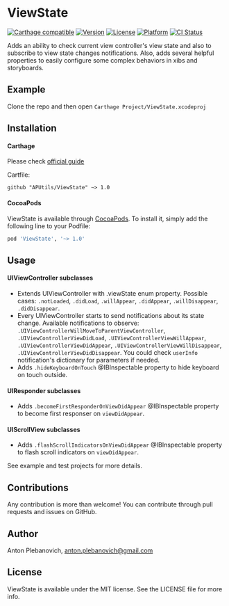 # ViewState

[![Carthage compatible](https://img.shields.io/badge/Carthage-compatible-4BC51D.svg?style=flat)](https://github.com/Carthage/Carthage)
[![Version](https://img.shields.io/cocoapods/v/ViewState.svg?style=flat)](http://cocoapods.org/pods/ViewState)
[![License](https://img.shields.io/cocoapods/l/ViewState.svg?style=flat)](http://cocoapods.org/pods/ViewState)
[![Platform](https://img.shields.io/cocoapods/p/ViewState.svg?style=flat)](http://cocoapods.org/pods/ViewState)
[![CI Status](http://img.shields.io/travis/APUtils/ViewState.svg?style=flat)](https://travis-ci.org/APUtils/ViewState)

Adds an ability to check current view controller's view state and also to subscribe to view state changes notifications. Also, adds several helpful properties to easily configure some complex behaviors in xibs and storyboards.

## Example

Clone the repo and then open `Carthage Project/ViewState.xcodeproj`

## Installation

#### Carthage

Please check [official guide](https://github.com/Carthage/Carthage#if-youre-building-for-ios-tvos-or-watchos)

Cartfile:

```
github "APUtils/ViewState" ~> 1.0
```

#### CocoaPods

ViewState is available through [CocoaPods](http://cocoapods.org). To install
it, simply add the following line to your Podfile:

```ruby
pod 'ViewState', '~> 1.0'
```

## Usage

#### UIViewController subclasses

- Extends UIViewController with .viewState enum property. Possible cases: `.notLoaded`, `.didLoad`, `.willAppear`, `.didAppear`, `.willDisappear`, `.didDisappear`.
- Every UIViewController starts to send notifications about its state change. Available notifications to observe: `.UIViewControllerWillMoveToParentViewController`, `.UIViewControllerViewDidLoad`, `.UIViewControllerViewWillAppear`, `.UIViewControllerViewDidAppear`, `.UIViewControllerViewWillDisappear`, `.UIViewControllerViewDidDisappear`. You could check `userInfo` notification's dictionary for parameters if needed.
- Adds `.hideKeyboardOnTouch` @IBInspectable property to hide keyboard on touch outside.

#### UIResponder subclasses

- Adds `.becomeFirstResponderOnViewDidAppear` @IBInspectable property to become first responser on `viewDidAppear`.

#### UIScrollView subclasses

- Adds `.flashScrollIndicatorsOnViewDidAppear` @IBInspectable property to flash scroll indicators on `viewDidAppear`.

See example and test projects for more details.

## Contributions

Any contribution is more than welcome! You can contribute through pull requests and issues on GitHub.

## Author

Anton Plebanovich, anton.plebanovich@gmail.com

## License

ViewState is available under the MIT license. See the LICENSE file for more info.
